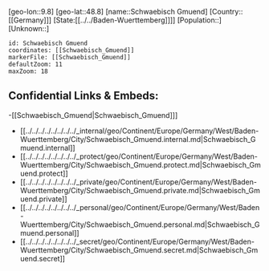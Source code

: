 ﻿---
location: [48.8,9.8]
mapzoom: [7,12] 
mapmarker: city 
type: City
tags:
- geo/City


SpocWebEntityId: 34126
isDeleted: false
confidential: public

---
[geo-lon::9.8]
[geo-lat::48.8]
[name::Schwaebisch Gmuend]
[Country::[[Germany]]]
[State:[[../../Baden-Wuerttemberg]]]]
[Population::]
[Unknown::]


```leaflet
id: Schwaebisch Gmuend
coordinates: [[Schwaebisch_Gmuend]]
markerFile: [[Schwaebisch_Gmuend]]
defaultZoom: 11 
maxZoom: 18
```


## Confidential Links & Embeds: 
-[[Schwaebisch_Gmuend|Schwaebisch_Gmuend]]] 
- [[../../../../../../../../_internal/geo/Continent/Europe/Germany/West/Baden-Wuerttemberg/City/Schwaebisch_Gmuend.internal.md|Schwaebisch_Gmuend.internal]] 
- [[../../../../../../../../_protect/geo/Continent/Europe/Germany/West/Baden-Wuerttemberg/City/Schwaebisch_Gmuend.protect.md|Schwaebisch_Gmuend.protect]] 
- [[../../../../../../../../_private/geo/Continent/Europe/Germany/West/Baden-Wuerttemberg/City/Schwaebisch_Gmuend.private.md|Schwaebisch_Gmuend.private]] 
- [[../../../../../../../../_personal/geo/Continent/Europe/Germany/West/Baden-Wuerttemberg/City/Schwaebisch_Gmuend.personal.md|Schwaebisch_Gmuend.personal]] 
- [[../../../../../../../../_secret/geo/Continent/Europe/Germany/West/Baden-Wuerttemberg/City/Schwaebisch_Gmuend.secret.md|Schwaebisch_Gmuend.secret]] 
